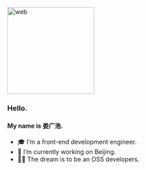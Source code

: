 <img src="https://s1.ax1x.com/2020/09/11/wtnA9P.md.png" alt="web" height="200" />


### Hello.

#### My name is 娄广浩.

- 🎓 I’m a front-end development engineer.
- 🔭 I’m currently working on Beijing.
- 🏃‍♂️ The dream is to be an OSS developers.

